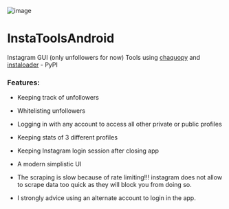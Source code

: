  ![image](https://user-images.githubusercontent.com/52801196/222979368-bfb3c65c-0a25-4e3e-91f7-be6ccfea718d.png)
# InstaToolsAndroid
 Instagram GUI (only unfollowers for now) Tools using [chaquopy](https://github.com/chaquo/chaquopy) and [instaloader](https://github.com/instaloader/instaloader) - PyPI
### Features:
 * Keeping track of unfollowers
 * Whitelisting unfollowers 
 * Logging in with any account to access all other private or public profiles 
 * Keeping stats of 3 different profiles
 * Keeping Instagram login session after closing app
 * A modern simplistic UI


 
* The scraping is slow because of rate limiting!!! instagram does not allow to scrape data too quick as they will block you from doing so.
* I strongly advice using an alternate account to login in the app.
